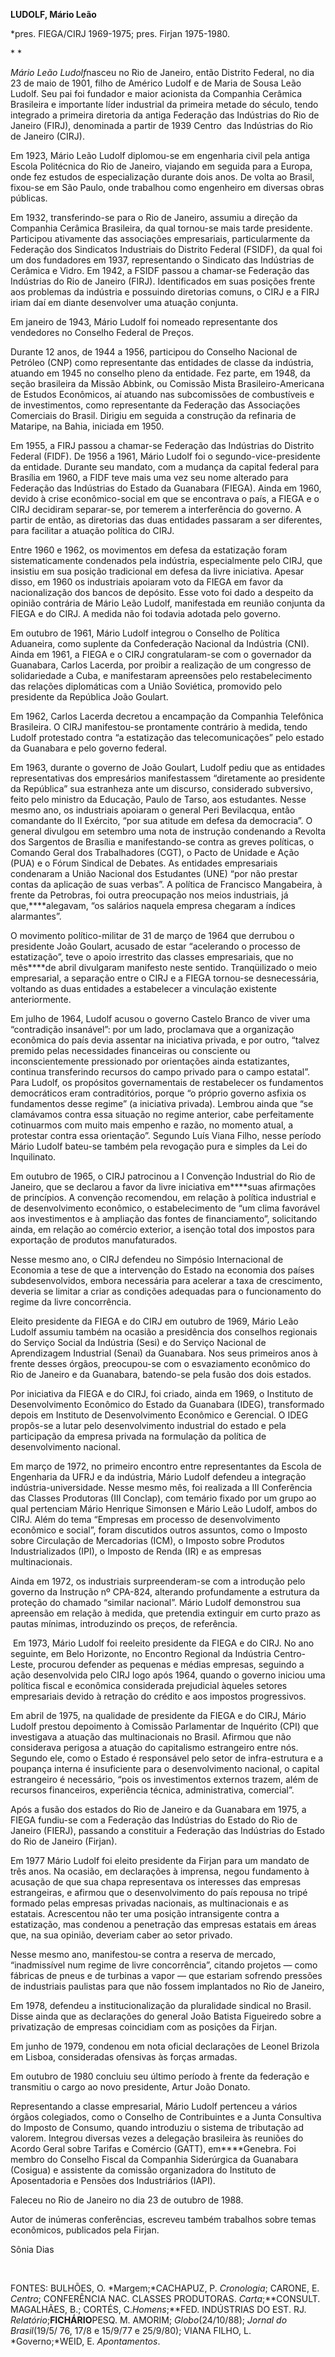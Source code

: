 **LUDOLF, Mário Leão**

\*pres. FIEGA/CIRJ 1969-1975; pres. Firjan 1975-1980.

* *

*Mário Leão Ludolf*nasceu no Rio de Janeiro, então Distrito Federal, no
dia 23 de maio de 1901, filho de Américo Ludolf e de Maria de Sousa Leão
Ludolf. Seu pai foi fundador e maior acionista da Companhia Cerâmica
Brasileira e importante líder industrial da primeira metade do século,
tendo integrado a primeira diretoria da antiga Federação das Indústrias
do Rio de Janeiro (FIRJ), denominada a partir de 1939 Centro  das
Indústrias do Rio de Janeiro (CIRJ).

Em 1923, Mário Leão Ludolf diplomou-se em engenharia civil pela antiga
Escola Politécnica do Rio de Janeiro, viajando em seguida para a Europa,
onde fez estudos de especialização durante dois anos. De volta ao
Brasil, fixou-se em São Paulo, onde trabalhou como engenheiro em
diversas obras públicas.

Em 1932, transferindo-se para o Rio de Janeiro, assumiu a direção da
Companhia Cerâmica Brasileira, da qual tornou-se mais tarde presidente.
Participou ativamente das associações empresariais, particularmente da
Federação dos Sindicatos Industriais do Distrito Federal (FSIDF), da
qual foi um dos fundadores em 1937, representando o Sindicato das
Indústrias de Cerâmica e Vidro. Em 1942, a FSIDF passou a chamar-se
Federação das Indústrias do Rio de Janeiro (FIRJ). Identificados em suas
posições frente aos problemas da indústria e possuindo diretorias
comuns, o CIRJ e a FIRJ iriam daí em diante desenvolver uma atuação
conjunta.

Em janeiro de 1943, Mário Ludolf foi nomeado representante dos
vendedores no Conselho Federal de Preços.

Durante 12 anos, de 1944 a 1956, participou do Conselho Nacional de
Petróleo (CNP) como representante das entidades de classe da indústria,
atuando em 1945 no conselho pleno da entidade. Fez parte, em 1948, da
seção brasileira da Missão Abbink, ou Comissão Mista
Brasileiro-Americana de Estudos Econômicos, aí atuando nas subcomissões
de combustíveis e de investimentos, como representante da Federação das
Associações Comerciais do Brasil. Dirigiu em seguida a construção da
refinaria de Mataripe, na Bahia, iniciada em 1950.

Em 1955, a FIRJ passou a chamar-se Federação das Indústrias do Distrito
Federal (FIDF). De 1956 a 1961, Mário Ludolf foi o
segundo-vice-presidente da entidade. Durante seu mandato, com a mudança
da capital federal para Brasília em 1960, a FIDF teve mais uma vez seu
nome alterado para Federação das Indústrias do Estado da Guanabara
(FIEGA). Ainda em 1960, devido à crise econômico-social em que se
encontrava o país, a FIEGA e o CIRJ decidiram separar-se, por temerem a
interferência do governo. A partir de então, as diretorias das duas
entidades passaram a ser diferentes, para facilitar a atuação política
do CIRJ.

Entre 1960 e 1962, os movimentos em defesa da estatização foram
sistematicamente condenados pela indústria, especialmente pelo CIRJ, que
insistiu em sua posição tradicional em defesa da livre iniciativa.
Apesar disso, em 1960 os industriais apoiaram voto da FIEGA em favor da
nacionalização dos bancos de depósito. Esse voto foi dado a despeito da
opinião contrária de Mário Leão Ludolf, manifestada em reunião conjunta
da FIEGA e do CIRJ. A medida não foi todavia adotada pelo governo.

Em outubro de 1961, Mário Ludolf integrou o Conselho de Política
Aduaneira, como suplente da Confederação Nacional da Indústria (CNI).
Ainda em 1961, a FIEGA e o CIRJ congratularam-se com o governador da
Guanabara, Carlos Lacerda, por proibir a realização de um congresso de
solidariedade a Cuba, e manifestaram apreensões pelo restabelecimento
das relações diplomáticas com a União Soviética, promovido pelo
presidente da República João Goulart.

Em 1962, Carlos Lacerda decretou a encampação da Companhia Telefônica
Brasileira. O CIRJ manifestou-se prontamente contrário à medida, tendo
Ludolf protestado contra “a estatização das telecomunicações” pelo
estado da Guanabara e pelo governo federal.

Em 1963, durante o governo de João Goulart, Ludolf pediu que as
entidades representativas dos empresários manifestassem “diretamente ao
presidente da República” sua estranheza ante um discurso, considerado
subversivo, feito pelo ministro da Educação, Paulo de Tarso, aos
estudantes. Nesse mesmo ano, os industriais apoiaram o general Peri
Bevilacqua, então comandante do II Exército, “por sua atitude em defesa
da democracia”. O general divulgou em setembro uma nota de instrução
condenando a Revolta dos Sargentos de Brasília e manifestando-se contra
as greves políticas, o Comando Geral dos Trabalhadores (CGT), o Pacto de
Unidade e Ação (PUA) e o Fórum Sindical de Debates. As entidades
empresariais condenaram a União Nacional dos Estudantes (UNE) “por não
prestar contas da aplicação de suas verbas”. A política de Francisco
Mangabeira, à frente da Petrobras, foi outra preocupação nos meios
industriais, já que,****alegavam, “os salários naquela empresa chegaram
a índices alarmantes”.

O movimento político-militar de 31 de março de 1964 que derrubou o
presidente João Goulart, acusado de estar “acelerando o processo de
estatização”, teve o apoio irrestrito das classes empresariais, que no
mês****de abril divulgaram manifesto neste sentido. Tranqüilizado o meio
empresarial, a separação entre o CIRJ e a FIEGA tornou-se desnecessária,
voltando as duas entidades a estabelecer a vinculação existente
anteriormente.

Em julho de 1964, Ludolf acusou o governo Castelo Branco de viver uma
“contradição insanável”: por um lado, proclamava que a organização
econômica do país devia assentar na iniciativa privada, e por outro,
“talvez premido pelas necessidades financeiras ou consciente ou
inconscientemente pressionado por orientações ainda estatizantes,
continua transferindo recursos do campo privado para o campo estatal”.
Para Ludolf, os propósitos governamentais de restabelecer os fundamentos
democráticos eram contraditórios, porque “o próprio governo asfixia os
fundamentos desse regime” (a iniciativa privada). Lembrou ainda que “se
clamávamos contra essa situação no regime anterior, cabe perfeitamente
cotinuarmos com muito mais empenho e razão, no momento atual, a
protestar contra essa orientação”. Segundo Luís Viana Filho, nesse
período Mário Ludolf bateu-se também pela revogação pura e simples da
Lei do Inquilinato.

Em outubro de 1965, o CIRJ patrocinou a I Convenção Industrial do Rio de
Janeiro, que se declarou a favor da livre iniciativa em****suas
afirmações de princípios. A convenção recomendou, em relação à política
industrial e de desenvolvimento econômico, o estabelecimento de “um
clima favorável aos investimentos e à ampliação das fontes de
financiamento”, solicitando ainda, em relação ao comércio exterior, a
isenção total dos impostos para exportação de produtos manufaturados.

Nesse mesmo ano, o CIRJ defendeu no Simpósio Internacional de Economia a
tese de que a intervenção do Estado na economia dos países
subdesenvolvidos, embora necessária para acelerar a taxa de crescimento,
deveria se limitar a criar as condições adequadas para o funcionamento
do regime da livre concorrência.

Eleito presidente da FIEGA e do CIRJ em outubro de 1969, Mário Leão
Ludolf assumiu também na ocasião a presidência dos conselhos regionais
do Serviço Social da Indústria (Sesi) e do Serviço Nacional de
Aprendizagem Industrial (Senai) da Guanabara. Nos seus primeiros anos à
frente desses órgãos, preocupou-se com o esvaziamento econômico do Rio
de Janeiro e da Guanabara, batendo-se pela fusão dos dois estados.

Por iniciativa da FIEGA e do CIRJ, foi criado, ainda em 1969, o
Instituto de Desenvolvimento Econômico do Estado da Guanabara (IDEG),
transformado depois em Instituto de Desenvolvimento Econômico e
Gerencial. O IDEG propôs-se a lutar pelo desenvolvimento industrial do
estado e pela participação da empresa privada na formulação da política
de desenvolvimento nacional.

Em março de 1972, no primeiro encontro entre representantes da Escola de
Engenharia da UFRJ e da indústria, Mário Ludolf defendeu a integração
indústria-universidade. Nesse mesmo mês, foi realizada a III Conferência
das Classes Produtoras (III Conclap), com temário fixado por um grupo ao
qual pertenciam Mário Henrique Simonsen e Mário Leão Ludolf, ambos do
CIRJ. Além do tema “Empresas em processo de desenvolvimento econômico e
social”, foram discutidos outros assuntos, como o Imposto sobre
Circulação de Mercadorias (ICM), o Imposto sobre Produtos
Industrializados (IPI), o Imposto de Renda (IR) e as empresas
multinacionais.

Ainda em 1972, os industriais surpreenderam-se com a introdução pelo
governo da Instrução nº CPA-824, alterando profundamente a estrutura da
proteção do chamado “similar nacional”. Mário Ludolf demonstrou sua
apreensão em relação à medida, que pretendia extinguir em curto prazo as
pautas mínimas, introduzindo os preços, de referência.

 Em 1973, Mário Ludolf foi reeleito presidente da FIEGA e do CIRJ. No
ano seguinte, em Belo Horizonte, no Encontro Regional da Indústria
Centro-Leste, procurou defender as pequenas e médias empresas, seguindo
a ação desenvolvida pelo CIRJ logo após 1964, quando o governo iniciou
uma política fiscal e econômica considerada prejudicial àqueles setores
empresariais devido à retração do crédito e aos impostos progressivos.

Em abril de 1975, na qualidade de presidente da FIEGA e do CIRJ, Mário
Ludolf prestou depoimento à Comissão Parlamentar de Inquérito (CPI) que
investigava a atuação das multinacionais no Brasil. Afirmou que não
considerava perigosa a atuação do capitalismo estrangeiro entre nós.
Segundo ele, como o Estado é responsável pelo setor de infra-estrutura e
a poupança interna é insuficiente para o desenvolvimento nacional, o
capital estrangeiro é necessário, “pois os investimentos externos
trazem, além de recursos financeiros, experiência técnica,
administrativa, comercial”.

Após a fusão dos estados do Rio de Janeiro e da Guanabara em 1975, a
FIEGA fundiu-se com a Federação das Indústrias do Estado do Rio de
Janeiro (FIERJ), passando a constituir a Federação das Indústrias do
Estado do Rio de Janeiro (Firjan).

Em 1977 Mário Ludolf foi eleito presidente da Firjan para um mandato de
três anos. Na ocasião, em declarações à imprensa, negou fundamento à
acusação de que sua chapa representava os interesses das empresas
estrangeiras, e afirmou que o desenvolvimento do país repousa no tripé
formado pelas empresas privadas nacionais, as multinacionais e as
estatais. Acrescentou não ter uma posição intransigente contra a
estatização, mas condenou a penetração das empresas estatais em áreas
que, na sua opinião, deveriam caber ao setor privado.

Nesse mesmo ano, manifestou-se contra a reserva de mercado,
“inadmissível num regime de livre concorrência”, citando projetos — como
fábricas de pneus e de turbinas a vapor — que estariam sofrendo pressões
de industriais paulistas para que não fossem implantados no Rio de
Janeiro,

Em 1978, defendeu a institucionalização da pluralidade sindical no
Brasil. Disse ainda que as declarações do general João Batista
Figueiredo sobre a privatização de empresas coincidiam com as posições
da Firjan.

Em junho de 1979, condenou em nota oficial declarações de Leonel Brizola
em Lisboa, consideradas ofensivas às forças armadas.

Em outubro de 1980 concluiu seu último período à frente da federação e
transmitiu o cargo ao novo presidente, Artur João Donato.

Representando a classe empresarial, Mário Ludolf pertenceu a vários
órgãos colegiados, como o Conselho de Contribuintes e a Junta Consultiva
do Imposto de Consumo, quando introduziu o sistema de tributação ad
valorem. Integrou diversas vezes a delegação brasileira às reuniões do
Acordo Geral sobre Tarifas e Comércio (GATT), em****Genebra. Foi membro
do Conselho Fiscal da Companhia Siderúrgica da Guanabara (Cosigua) e
assistente da comissão organizadora do Instituto de Aposentadoria e
Pensões dos Industriários (IAPI).

Faleceu no Rio de Janeiro no dia 23 de outubro de 1988.

Autor de inúmeras conferências, escreveu também trabalhos sobre temas
econômicos, publicados pela Firjan.

Sônia Dias

 

FONTES: BULHÕES, O. *Margem;*CACHAPUZ, P. *Cronologia*; CARONE, E.
*Centro*; CONFERÊNCIA NAC. CLASSES PRODUTORAS. *Carta*;**CONSULT.
MAGALHÃES, B.; CORTÉS, C.*Homens*;**FED. INDÚSTRIAS DO EST. RJ.
*Relatório*;**FICHÁRIO**PESQ. M. AMORIM; *Globo*(24/10/88); *Jornal do
Brasil*(19/5/ 76, 17/8 e 15/9/77 e 25/9/80); VIANA FILHO, L.
*Governo;*WEID, E. *Apontamentos*.

 

 
